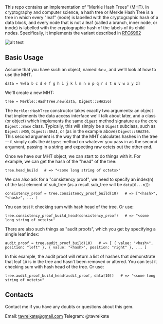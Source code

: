 This repo contains an implementation of "Merkle Hash Trees" (MHT).
In cryptography and computer science, a hash tree or Merkle Hash Tree
is a tree in which every "leaf" (node) is labelled with the cryptographic hash of 
a data block, and every node that is not a leaf (called a branch, inner node, or inode) 
is labelled with the cryptographic hash of the labels of its child nodes.
Specifically, it implements the variant described in
[RFC6962](http://tools.ietf.org/html/rfc6962)




![alt text](https://miro.medium.com/max/1194/1*wNm1yknGeuiSQyIFYxHrhA.png)

## Basic Usage

Assume that you have such an object, named
`data`, and we'll look at how to use the MHT.

    data = %w[a b c d e f g h i j k l m n o p q r s t u v w x y z]

We'll create a new MHT:

    tree = Merkle::HashTree.new(data, Digest::SHA256)

The `Merkle::HashTree` constructor takes exactly two arguments: an object that
implements the data access interface we'll talk about later, and a class (or
object) which implements the same `digest` method signature as the core
`Digest::Base` class.  Typically, this will simply be a `Digest` subclass,
such as `Digest::MD5`, `Digest::SHA1`, or (as in the example above)
`Digest::SHA256`.  This second argument is the way that the MHT calculates
hashes in the tree -- it simply calls the `#digest` method on whatever you
pass in as the second argument, passing in a string and expecting raw octets
out the other end.

Once we have our MHT object, we can start to do things with it.
For example, we can get the hash of the "head" of the tree:


    tree.head_build   # => "<some long string of octets>"


We can also ask for a "consistency proof", we need to specify an index(n) of the last
element of sub_tree (as a result sub_tree will be `data[0...n]`):


    consistency_proof = tree.consistency_proof_build(10)   # => ["<hash>", "<hash>", ... ]

    
 You can test it checking sum with hash head of the tree. Or use:


    tree.consistency_proof_build_head(consistency_proof)   # => "<some long string of octets>"


There are also such things as "audit proofs", which you get by specifying a single leaf index:


    audit_proof = tree.audit_proof_build(10)   # => [ { value: "<hash>", position: "left" }, { value: "<hash>", position: "right" }, ... ]


In this example, the audit proof will return a list of hashes
that demonstrate that leaf `10` is in the tree and hasn't been removed or altered.
You can test it checking sum with hash head of the tree. Or use:


    tree.audit_proof_build_head(audit_proof, data[10])   # => "<some long string of octets>"
  
  


## Contacts

Contact me if you have any doubts or questions about this gem.

Email: tavrelkate@gmail.com
Telegram: @tavrelkate